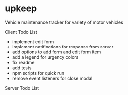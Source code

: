 # upkeep
Vehicle maintenance tracker for variety of motor vehicles

Client Todo List
- implement edit form
- implement notifications for response from server
- add options to add form and edit form item
- add a legend for urgency colors
- fix readme
- add tests
- npm scripts for quick run
- remove event listeners for close modal

Server Todo List
